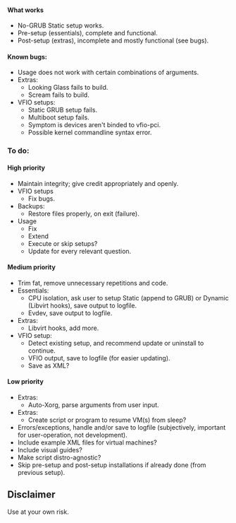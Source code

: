#### What works
* No-GRUB Static setup works.
* Pre-setup (essentials), complete and functional.
* Post-setup (extras), incomplete and mostly functional (see bugs).

#### Known bugs:
* Usage does not work with certain combinations of arguments.
* Extras:
    - Looking Glass fails to build.
    - Scream fails to build.
* VFIO setups:
    - Static GRUB setup fails.
    - Multiboot setup fails.
    - Symptom is devices aren't binded to vfio-pci.
    - Possible kernel commandline syntax error.

### To do:
#### High priority
* Maintain integrity; give credit appropriately and openly.
* VFIO setups
    - Fix bugs.
* Backups:
    - Restore files properly, on exit (failure).
* Usage
    - Fix
    - Extend
    - Execute or skip setups?
    - Update for every relevant question.

#### Medium priority
* Trim fat, remove unnecessary repetitions and code.
* Essentials:
    - CPU isolation, ask user to setup Static (append to GRUB) or Dynamic (Libvirt hooks), save output to logfile.
    - Evdev, save output to logfile.
* Extras:
    - Libvirt hooks, add more.
* VFIO setup:
    - Detect existing setup, and recommend update or uninstall to continue.
    - VFIO output, save to logfile (for easier updating).
    - Save as XML?

#### Low priority
* Extras:
    - Auto-Xorg, parse arguments from user input.
* Extras:
    - Create script or program to resume VM(s) from sleep?
* Errors/exceptions, handle and/or save to logfile (subjectively, important for user-operation, not development).
* Include example XML files for virtual machines?
* Include visual guides?
* Make script distro-agnostic?
* Skip pre-setup and post-setup installations if already done (from previous setup).

## Disclaimer
Use at your own risk.